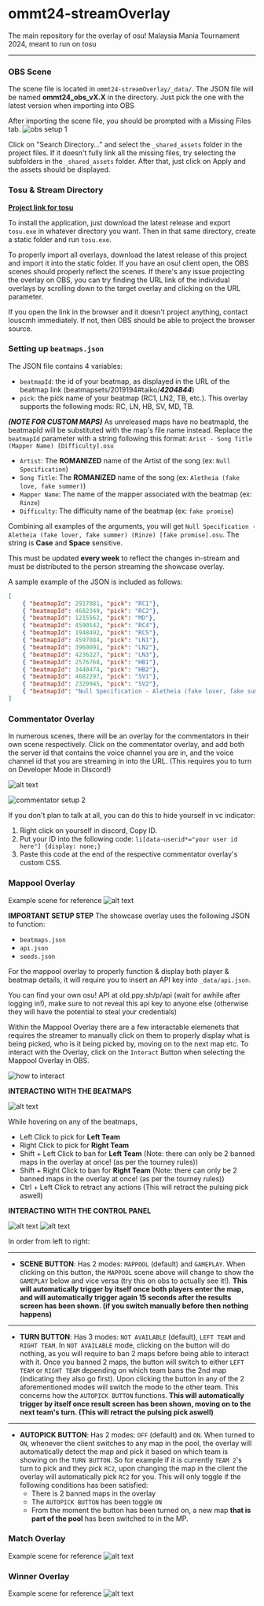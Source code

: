 # ommt24-streamOverlay
The main repository for the overlay of osu! Malaysia Mania Tournament 2024, meant to run on tosu
___

### OBS Scene
The scene file is located in `ommt24-streamOverlay/_data/`. The JSON file will be named **ommt24_obs_vX.X** in the directory. Just pick the one with the latest version when importing into OBS

After importing the scene file, you should be prompted with a Missing Files tab.
![obs setup 1](_shared_assets/setup/image.png)

Click on "Search Directory..." and select the `_shared_assets` folder in the project files. If it doesn't fully link all the missing files, try selecting the subfolders in the `_shared_assets` folder. After that, just click on Apply and the assets should be displayed.

### Tosu & Stream Directory
**[Project link for tosu](https://github.com/KotRikD/tosu#readme)**

To install the application, just download the latest release and export `tosu.exe` in whatever directory you want. Then in that same directory, create a static folder and run `tosu.exe`.

To properly import all overlays, download the latest release of this project and import it into the static folder. If you have an osu! client open, the OBS scenes should properly reflect the scenes. If there's any issue projecting the overlay on OBS, you can try finding the URL link of the individual overlays by scrolling down to the target overlay and clicking on the URL parameter.

If you open the link in the browser and it doesn't project anything, contact louscmh immediately. If not, then OBS should be able to project the browser source.

### Setting up `beatmaps.json`
The JSON file contains 4 variables:
- `beatmapId`: the id of your beatmap, as displayed in the URL of the beatmap link (beatmapsets/2019194#taiko/***4204844***)
- `pick`: the pick name of your beatmap (RC1, LN2, TB, etc.). This overlay supports the following mods: RC, LN, HB, SV, MD, TB.

***(NOTE FOR CUSTOM MAPS)*** As unreleased maps have no beatmapId, the beatmapId will be substituted with the map's file name instead. Replace the `beatmapId` parameter with a string following this format: `Arist - Song Title (Mapper Name) [Difficulty].osu`

- `Artist`: The **ROMANIZED** name of the Artist of the song (ex: `Null Specification`)
- `Song Title`: The **ROMANIZED** name of the song (ex: `Aletheia (fake love, fake summer)`)
- `Mapper Name`: The name of the mapper associated with the beatmap (ex: `Rinze`)
- `Difficulty`: The difficulty name of the beatmap (ex: `fake promise`)

Combining all examples of the arguments, you will get `Null Specification - Aletheia (fake lover, fake summer) (Rinze) [fake promise].osu`. The string is **Case** and **Space** sensitive.

This must be updated **every week** to reflect the changes in-stream and must be distributed to the person streaming the showcase overlay.

A sample example of the JSON is included as follows:
```json
[
    { "beatmapId": 2917081, "pick": "RC1"},
    { "beatmapId": 4682349, "pick": "RC2"},
    { "beatmapId": 1215562, "pick": "MD"},
    { "beatmapId": 4590142, "pick": "RC4"},
    { "beatmapId": 1948492, "pick": "RC5"},
    { "beatmapId": 4597084, "pick": "LN1"},
    { "beatmapId": 3960091, "pick": "LN2"},
    { "beatmapId": 4236227, "pick": "LN3"},
    { "beatmapId": 2576768, "pick": "HB1"},
    { "beatmapId": 3440474, "pick": "HB2"},
    { "beatmapId": 4682297, "pick": "SV1"},
    { "beatmapId": 2329945, "pick": "SV2"},
    { "beatmapId": "Null Specification - Aletheia (fake lover, fake summer) (Rinze) [fake promise].osu", "pick": "TB"}
]
```

### Commentator Overlay
In numerous scenes, there will be an overlay for the commentators in their own scene respectively. Click on the commentator overlay, and add both the server id that contains the voice channel you are in, and the voice channel id that you are streaming in into the URL. (This requires you to turn on Developer Mode in Discord!)

![alt text](_shared_assets/setup/image07.png)

![commentator setup 2](_shared_assets/setup/image3.png)

If you don't plan to talk at all, you can do this to hide yourself in vc indicator:
1. Right click on yourself in discord, Copy ID.
2. Put your ID into the following code: `li[data-userid*="your user id here"] {display: none;}`
3. Paste this code at the end of the respective commentator overlay's custom CSS.

### Mappool Overlay
Example scene for reference
![alt text](_shared_assets/setup/mappool.png)

**IMPORTANT SETUP STEP**
The showcase overlay uses the following JSON to function:
- `beatmaps.json`
- `api.json`
- `seeds.json`

For the mappool overlay to properly function & display both player & beatmap details, it will require you to insert an API key into `_data/api.json`.

You can find your own osu! API at old.ppy.sh/p/api (wait for awhile after logging in!), make sure to not reveal this api key to anyone else (otherwise they will have the potential to steal your credentials)

Within the Mappool Overlay there are a few interactable elemenets that requires the streamer to manually click on them to properly display what is being picked, who is it being picked by, moving on to the next map etc. To interact with the Overlay, click on the `Interact` Button when selecting the Mappool Overlay in OBS.

![how to interact](_shared_assets/setup/image-1.png)

**INTERACTING WITH THE BEATMAPS**

![alt text](_shared_assets/setup/beatmap.png)

While hovering on any of the beatmaps,
- Left Click to pick for **Left Team**
- Right Click to pick for **Right Team**
- Shift + Left Click to ban for **Left Team** (Note: there can only be 2 banned maps in the overlay at once! (as per the tourney rules))
- Shift + Right Click to ban for **Right Team** (Note: there can only be 2 banned maps in the overlay at once! (as per the tourney rules))
- Ctrl + Left Click to retract any actions (This will retract the pulsing pick aswell)

**INTERACTING WITH THE CONTROL PANEL**

![alt text](_shared_assets/setup/panel2.png)
![alt text](_shared_assets/setup/panel1.png)

In order from left to right:
____
- **SCENE BUTTON**: Has 2 modes: `MAPPOOL` (default) and `GAMEPLAY`. When clicking on this button, the `MAPPOOL` scene above will change to show the `GAMEPLAY` below and vice versa (try this on obs to actually see it!). **This will automatically trigger by itself once both players enter the map, and will automatically trigger again 15 seconds after the results screen has been shown. (if you switch manually before then nothing happens)**
____
- **TURN BUTTON**: Has 3 modes: `NOT AVAILABLE` (default), `LEFT TEAM` and `RIGHT TEAM`. In `NOT AVAILABLE` mode, clicking on the button will do nothing, as you will require to ban 2 maps before being able to interact with it. Once you banned 2 maps, the button will switch to either `LEFT TEAM` or `RIGHT TEAM` depending on which team bans the 2nd map (indicating they also go first). Upon clicking the button in any of the 2 aforementioned modes will switch the mode to the other team. This concerns how the `AUTOPICK BUTTON` functions. **This will automatically trigger by itself once result screen has been shown, moving on to the next team's turn. (This will retract the pulsing pick aswell)**
____
- **AUTOPICK BUTTON**: Has 2 modes: `OFF` (default) and `ON`. When turned to `ON`, whenever the client switches to any map in the pool, the overlay will automatically detect the map and pick it based on which team is showing on the `TURN BUTTON`. So for example if it is currently `TEAM 2`'s turn to pick and they pick `RC2`, upon changing the map in the client the overlay will automatically pick `RC2` for you. This will only toggle if the following conditions has been satisfied:
    - There is 2 banned maps in the overlay
    - The `AUTOPICK BUTTON` has been toggle `ON`
    - From the moment the button has been turned on, a new map **that is part of the pool** has been switched to in the MP.

### Match Overlay
Example scene for reference
![alt text](_shared_assets/setup/match.png)

### Winner Overlay
Example scene for reference
![alt text](_shared_assets/setup/winner.png)